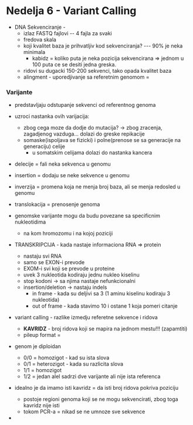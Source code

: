 # Nedelja 6 - Variant Calling

- DNA Sekvenciranje - 
    - izlaz FASTQ fajlovi -- 4 fajla za svaki
    - fredova skala 
    - koji kvalitet baza je prihvatljiv kod sekvenciranja? --- 90% je neka minimala
        - kabidz = koliko puta je neka pozicija sekvencirana => jednom u 100 puta ce se desiti jedna greska.
    - ridovi su dugacki 150-200 sekvenci, tako opada kvalitet baza
    - alingment - uporedjivanje sa referetnim genomom = 

### Varijante 
- predstavljaju odstupanje sekvenci od referentnog genoma
- uzroci nastanka ovih varijacija:
    - zbog cega moze da dodje do mutacija? -> zbog zracenja, zagadjenog vazduga... dolazi do greske repikacije
    - somaske(ispoljava se fizicki) i polne(prenose se sa generacije na generaciju) celije
        - u somatskim celijama dolazi do nastanka kancera

- delecije = fali neka sekvenca u genomu
- insertion = dodaju se neke sekvence u genomu
- inverzija = promena koja ne menja broj baza, ali se menja redosled u genomu
- translokacija = prenosenje genoma

- genomske varijante mogu da budu povezane sa specificnim nukleotidima
    - na kom hromozomu i na kojoj poziciji

- TRANSKRIPCIJA - kada nastaje informaciona RNA => protein 
    - nastaju svi RNA
    - samo se EXON-i prevode
    - EXOM-i svi koji se prevode u proteine 
    - uvek 3 nukleotida kodiraju jednu nukleo kiselinu
    - stop kodoni -> sa njima nastaje nefunkcionalni 
    - insertion/deletion -> nastaju indels
        - in frame - kada su deljivi sa 3 (1 aminu kiselinu kodiraju 3 nukleotida)
        - out of frame - kada stavimo 10 i ostane 1 koja pomeri citanje

- variant calling - razlike izmedju referetne sekvence i ridova
    - **KAVRIDZ** - broj ridova koji se mapira na jednom mestu!!! (zapamtiti)
    -  pileup format = 

- genom je diploidan  
    - 0/0 = homozigot - kad su ista slova
    - 0/1 = heterozigot - kada su razlicita slova
    - 1/1 = homozigot 
    - 1/2 = jedan alel sadrzi dve varijante ali nije ista referenca 

- idealno je da imamo isti kavridz = da isti broj ridova pokriva poziciju 
    - postoje regioni genoma koji se ne mogu sekvencirati, zbog toga kavridz nije isti 
    - tokom PCR-a = nikad se ne umnoze sve sekvence

- 
